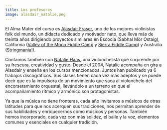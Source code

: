 ```yaml
---
title: Los profesores
image: alasdair_natalie.png
---
```


El Alma Mater del curso es [Alasdair Fraser](https://www.alasdairfraser.com/), uno de los mejores violinistas folk del mundo, un didacta dedicado y motivador nato, que lleva más de treinta años dirigiendo proyectos similares en Escocia (Sabhal Mòr Ostaig), California ([Valley of the Moon Fiddle Camp](http://www.valleyofthemoon.org/) y [Sierra Fiddle Camp](http://www.sierrafiddlecamp.org/)) y Australia ([Stringmania!](https://www.stringmaniacamp.com/)).

Contamos también con [Natalie Haas](https://www.nataliehaas.com/), una violonchelista que sorprende por su frescura, creatividad y gusto. Desde el 2004, Natalie acompaña en gira a Alasdair y enseña en los cursos mencionados. Juntos han publicado ya 6 trabajos discográficos. Sus clases tienen cada vez más adeptos y se puede decir que es la impulsora de un movimiento que saca al violonchelo del encorsetamiento orquestal, llevándolo a un terreno en que el acompañamiento rítmico y armónico son protagonistas.

Ya que la música no tiene fronteras, cada año invitamos a músicos de otras latitudes para que nos acerquen sus tradiciones, nos permitan aprender de sus habilidades y enriquecernos como músicos y personas. También hemos incorporado, cada vez con más solidez, el baile y la voz, elementos comunes y esenciales en cualquier tradición.
